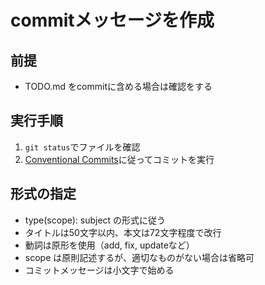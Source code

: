 # commitメッセージを作成

## 前提

- TODO.md をcommitに含める場合は確認をする

## 実行手順
1. `git status`でファイルを確認
2. [Conventional Commits](https://www.conventionalcommits.org/en/v1.0.0/)に従ってコミットを実行

## 形式の指定
- type(scope): subject の形式に従う
- タイトルは50文字以内、本文は72文字程度で改行
- 動詞は原形を使用（add, fix, updateなど）
- scope は原則記述するが、適切なものがない場合は省略可
- コミットメッセージは小文字で始める
